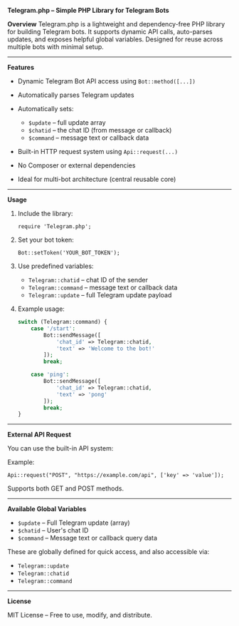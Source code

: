 **Telegram.php – Simple PHP Library for Telegram Bots**

**Overview**
Telegram.php is a lightweight and dependency-free PHP library for building Telegram bots. It supports dynamic API calls, auto-parses updates, and exposes helpful global variables. Designed for reuse across multiple bots with minimal setup.

---

**Features**

* Dynamic Telegram Bot API access using `Bot::method([...])`
* Automatically parses Telegram updates
* Automatically sets:

  * `$update` – full update array
  * `$chatid` – the chat ID (from message or callback)
  * `$command` – message text or callback data
* Built-in HTTP request system using `Api::request(...)`
* No Composer or external dependencies
* Ideal for multi-bot architecture (central reusable core)

---

**Usage**

1. Include the library:

   `require 'Telegram.php';`

2. Set your bot token:

   `Bot::setToken('YOUR_BOT_TOKEN');`

3. Use predefined variables:

   * `Telegram::chatid` – chat ID of the sender
   * `Telegram::command` – message text or callback data
   * `Telegram::update` – full Telegram update payload

4. Example usage:

   ```php
   switch (Telegram::command) {
       case '/start':
           Bot::sendMessage([
               'chat_id' => Telegram::chatid,
               'text' => 'Welcome to the bot!'
           ]);
           break;

       case 'ping':
           Bot::sendMessage([
               'chat_id' => Telegram::chatid,
               'text' => 'pong'
           ]);
           break;
   }
   ```

---

**External API Request**

You can use the built-in API system:

Example:

`Api::request("POST", "https://example.com/api", ['key' => 'value']);`

Supports both GET and POST methods.

---

**Available Global Variables**

* `$update` – Full Telegram update (array)
* `$chatid` – User's chat ID
* `$command` – Message text or callback query data

These are globally defined for quick access, and also accessible via:

* `Telegram::update`
* `Telegram::chatid`
* `Telegram::command`

---

**License**

MIT License – Free to use, modify, and distribute.
